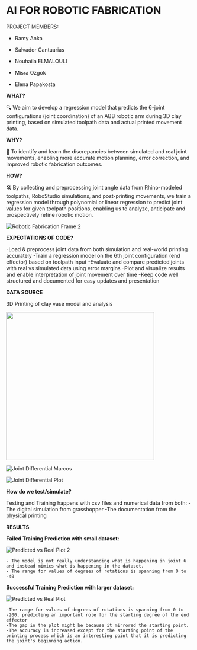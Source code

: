 # **AI FOR ROBOTIC FABRICATION**



PROJECT MEMBERS:

- Ramy Anka

- Salvador Cantuarias

- Nouhaila ELMALOULI

- Misra Ozgok

- Elena Papakosta

**WHAT?**

🔍 We aim to develop a regression model that predicts the 6-joint configurations (joint coordination) of an ABB robotic arm during 3D clay printing, based on simulated toolpath data and actual printed movement data.

**WHY?**

🎯 To identify and learn the discrepancies between simulated and real joint movements, enabling more accurate motion planning, error correction, and improved robotic fabrication outcomes.

**HOW?**

🛠️ By collecting and preprocessing joint angle data from Rhino-modeled toolpaths, RoboStudio simulations, and post-printing movements, we train a regression model through polynomial or linear regression to predict joint values for given toolpath positions, enabling us to analyze, anticipate and prospectively refine robotic motion.

![Robotic Fabrication Frame 2](https://github.com/PaintDumpster/ai_for_robotic_fabrication/blob/main/Images/ai%20for%20robotic%20fabrication%20-%20Frame%202.jpg?raw=true)


**EXPECTATIONS OF CODE?**

-Load & preprocess joint data from both simulation and real-world printing accurately
-Train a regression model on the 6th joint configuration (end effector) based on toolpath input
-Evaluate and compare predicted joints with real vs simulated data using error margins
-Plot and visualize results and enable interpretation of joint movement over time
-Keep code well structured and documented for easy updates and presentation

**DATA SOURCE**

3D Printing of clay vase model and analysis

<img src="https://github.com/PaintDumpster/ai_for_robotic_fabrication/blob/main/Images/ai%20for%20robotic%20fabrication%20-%20Frame%203.jpg?raw=true" width="400" align="center"/>

![Joint Differential Marcos](https://github.com/PaintDumpster/ai_for_robotic_fabrication/blob/main/Images/plots/joint%20differential%20marcos/combined.png?raw=true)

![Joint Differential Plot](https://github.com/PaintDumpster/ai_for_robotic_fabrication/blob/main/Images/plots/joint%20differential%20yashashvy/combined.png?raw=true)



**How do we test/simulate?**

Testing and Training happens with csv files and numerical data from both:
    -The digital simulation from grasshopper
    -The documentation from the physical printing 


**RESULTS**

**Failed Training Prediction with small dataset:**

![Predicted vs Real Plot 2](https://github.com/PaintDumpster/ai_for_robotic_fabrication/blob/main/Images/plots/predvsreal_2.png?raw=true)

    - The model is not really understanding what is happening in joint 6 and instead mimics what is happening in the dataset.
    - The range for values of degrees of rotations is spanning from 0 to -40

**Successful Training Prediction with larger dataset:**

![Predicted vs Real Plot](https://github.com/PaintDumpster/ai_for_robotic_fabrication/blob/main/Images/plots/predvsreal.png?raw=true)

    -The range for values of degrees of rotations is spanning from 0 to -200, predicting an important role for the starting degree of the end effector 
    -The gap in the plot might be because it mirrored the starting point.
    -The accuracy is increased except for the starting point of the printing process which is an interesting point that it is predicting the joint's beginning action.







